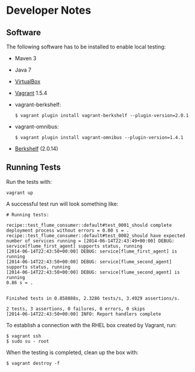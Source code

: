 # Developer Notes #

## Software ##
The following software has to be installed to enable local testing:

* Maven 3
* Java 7
* [VirtualBox](https://www.virtualbox.org/)
* [Vagrant](http://www.vagrantup.com/) 1.5.4
* vagrant-berkshelf:
  
  ```
  $ vagrant plugin install vagrant-berkshelf --plugin-version=2.0.1
  ```

* vagrant-omnibus:
  
  ```
  $ vagrant plugin install vagrant-omnibus --plugin-version=1.4.1
  ```
* [Berkshelf](http://berkshelf.com/) (2.0.14)

## Running Tests ##

Run the tests with:

```
vagrant up
```

A successful test run will look something like:

```
# Running tests:

recipe::test_flume_consumer::default#test_0001_should complete deployment process without errors = 0.00 s = .
recipe::test_flume_consumer::default#test_0002_should have expected number of services running = [2014-06-14T22:43:49+00:00] DEBUG: service[flume_first_agent] supports status, running
[2014-06-14T22:43:50+00:00] DEBUG: service[flume_first_agent] is running
[2014-06-14T22:43:50+00:00] DEBUG: service[flume_second_agent] supports status, running
[2014-06-14T22:43:50+00:00] DEBUG: service[flume_second_agent] is running
0.86 s = .


Finished tests in 0.858888s, 2.3286 tests/s, 3.4929 assertions/s.

2 tests, 3 assertions, 0 failures, 0 errors, 0 skips
[2014-06-14T22:43:50+00:00] INFO: Report handlers complete
```

To establish a connection with the RHEL box created by Vagrant, run:

```
$ vagrant ssh
$ sudo su - root
```

When the testing is completed, clean up the box with:

```
$ vagrant destroy -f
```